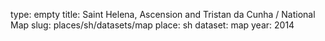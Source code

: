 type: empty
title: Saint Helena, Ascension and Tristan da Cunha / National Map
slug: places/sh/datasets/map
place: sh
dataset: map
year: 2014
